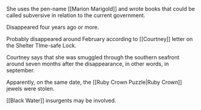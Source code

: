 
She uses the pen-name [[Marion Marigold]] and wrote books that could be called subversive in relation to the current government.

Disappeared four years ago or more.

Probably disappeared around February according to [[Courtney]] letter on the Shelter TIme-safe Lock.

Courtney says that she was smuggled through the southern seafront around seven months after the disappearance, in other words, in september.

Apparently, on the same date, the [[Ruby Crown Puzzle|Ruby Crown]] jewels were stolen.

[[Black Water]] insurgents may be involved.
